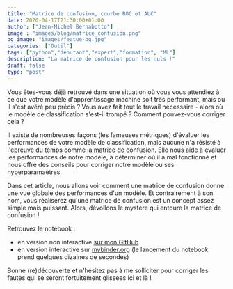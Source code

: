 ```yaml
---
title: "Matrice de confusion, courbe ROC et AUC"
date: 2020-04-17T21:30:00+01:00
author: ["Jean-Michel Bernabotto"]
image : "images/blog/matrice_confusion.png"
bg_image: "images/featue-bg.jpg"
categories: ["Outil"]
tags: ["python","débutant","expert","formation", "ML"]
description: "La matrice de confusion pour les nuls !"
draft: false
type: "post"
---
```


Vous êtes-vous déjà retrouvé dans une situation où vous vous attendiez à ce que votre modèle d'apprentissage machine soit très performant, mais où il s'est avéré peu précis ? Vous avez fait tout le travail nécessaire - alors où le modèle de classification s'est-il trompé ? Comment pouvez-vous corriger cela ?

Il existe de nombreuses façons (les fameuses métriques) d'évaluer les performances de votre modèle de classification, mais aucune n'a résisté à l'épreuve du temps comme la matrice de confusion. Elle nous aide à évaluer les performances de notre modèle, à déterminer où il a mal fonctionné et nous offre des conseils pour corriger notre modèle ou ses hyperparamaètres.

Dans cet article, nous allons voir comment une matrice de confusion donne une vue globale des performances d'un modèle. Et contrairement à son nom, vous réaliserez qu'une matrice de confusion est un concept assez simple mais puissant. Alors, dévoilons le mystère qui entoure la matrice de confusion !

Retrouvez le notebook :

- en version non interactive [sur mon GitHub](https://github.com/jmbernabotto/MachineLearning/blob/master/matrice_de_confusion_ROC_AUC.ipynb)
- en version interactive sur [mybinder.org](https://mybinder.org/v2/gh/jmbernabotto/MachineLearning/master?filepath=matrice_de_confusion_ROC_AUC.ipynb) (le lancement du notebook prend quelques dizaines de secondes)

Bonne (re)découverte et n'hésitez pas à me solliciter pour corriger les fautes qui se seront fortuitement glissées ici et là !

